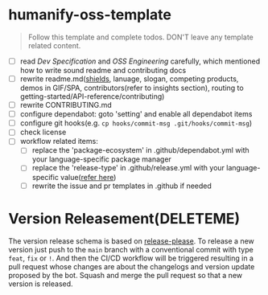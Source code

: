 # humanify-oss-template

> Follow this template and complete todos. DON'T leave any template related content.

- [ ] read *Dev Specification* and *OSS Engineering* carefully, which mentioned how to write sound readme and contributing docs
- [ ] rewrite readme.md([shields](https://github.com/badges/shields), lanuage, slogan, competing products, demos in GIF/SPA, contributors(refer to insights section), routing to getting-started/API-reference/contributing)
- [ ] rewrite CONTRIBUTING.md
- [ ] configure dependabot: goto 'setting' and enable all dependabot items
- [ ] configure git hooks(e.g. `cp hooks/commit-msg .git/hooks/commit-msg`)
- [ ] check license
- [ ] workflow related items: 
  - [ ] replace the 'package-ecosystem' in .github/dependabot.yml with your language-specific package manager
  - [ ] replace the 'release-type' in .github/release.yml with your language-specific value([refer here](https://github.com/googleapis/release-please?tab=readme-ov-file#strategy-language-types-supported))
  - [ ] rewrite the issue and pr templates in .github if needed

# Version Releasement(DELETEME)

The version release schema is based on [release-please](https://github.com/googleapis/release-please). To release a new version just push to the `main` branch with a conventional commit with type `feat`, `fix` or `!`. And then the CI/CD workflow will be triggered resulting in a pull request whose changes are about the changelogs and version update proposed by the bot. Squash and merge the pull request so that a new version is released.